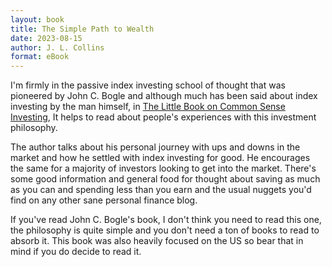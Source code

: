```yaml
---
layout: book
title: The Simple Path to Wealth
date: 2023-08-15
author: J. L. Collins
format: eBook
---
```


I'm firmly in the passive index investing school of thought that was pioneered by John C. Bogle and although much has been said about index investing by the man himself, in [The Little Book on Common Sense Investing](/reading/the-little-book-of-common-sense-investing/), It helps to read about people's experiences with this investment philosophy.

The author talks about his personal journey with ups and downs in the market and how he settled with index investing for good. He encourages the same for a majority of investors looking to get into the market. There's some good information and general food for thought about saving as much as you can and spending less than you earn and the usual nuggets you'd find on any other sane personal finance blog.

If you've read John C. Bogle's book, I don't think you need to read this one, the philosophy is quite simple and you don't need a ton of books to read to absorb it. This book was also heavily focused on the US so bear that in mind if you do decide to read it.
